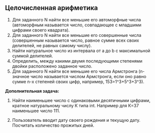 ## Целочисленная арифметика

1. Для заданного N найти все меньшие его автоморфные числа
   (автоморфным называется число, совпадающее с младшими цифрами своего
   квадрата).
2. Для заданного N найти все меньшие его совершенные числа
   (совершенным называется число, равное сумме всех своих делителей, не
   равных самому числу).
3. Найти натуральное число из интервала от a до b с максимальной суммой
   делителей.
4. Определить, между какими двумя последующими степенями двойки
   расположено заданное число.
5. Для заданного N найти все меньшие его числа Армстронга (n-значное
   число называется числом Армстронга, если оно равно сумме n-х степеней
   своих цифр, например, 153=1^3+5^3+3^3).

**Дополнительная задача:**

1. Найти наименьшее число с одинаковыми десятичными цифрами, кратное
   натуральному числу К типа int. Например для К=37 наименьшее число 111.

2. Пользователь вводит дату своего рождения и текущую дату. Посчитать
   количество прожитых дней.
